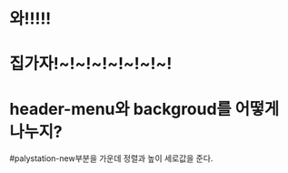# 와!!!!!
# 집가자!~!~!~!~!~!~!~!
# header-menu와 backgroud를 어떻게 나누지?
#palystation-new부분을 가운데 정렬과 높이 세로값을 준다.